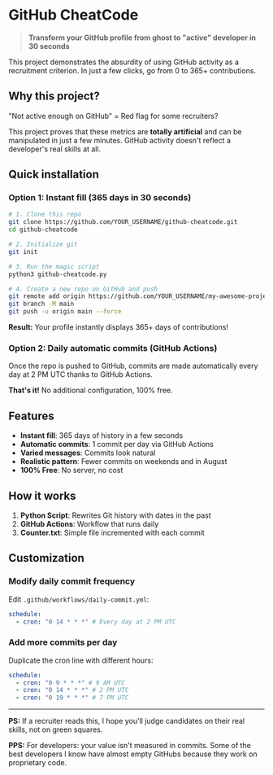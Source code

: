 # GitHub CheatCode

> **Transform your GitHub profile from ghost to "active" developer in 30 seconds**

This project demonstrates the absurdity of using GitHub activity as a recruitment criterion. In just a few clicks, go from 0 to 365+ contributions.

## Why this project?

"Not active enough on GitHub" = Red flag for some recruiters?

This project proves that these metrics are **totally artificial** and can be manipulated in just a few minutes. GitHub activity doesn't reflect a developer's real skills at all.

## Quick installation

### Option 1: Instant fill (365 days in 30 seconds)

```bash
# 1. Clone this repo
git clone https://github.com/YOUR_USERNAME/github-cheatcode.git
cd github-cheatcode

# 2. Initialize git
git init

# 3. Run the magic script
python3 github-cheatcode.py

# 4. Create a new repo on GitHub and push
git remote add origin https://github.com/YOUR_USERNAME/my-awesome-project.git
git branch -M main
git push -u origin main --force
```

**Result:** Your profile instantly displays 365+ days of contributions!

### Option 2: Daily automatic commits (GitHub Actions)

Once the repo is pushed to GitHub, commits are made automatically every day at 2 PM UTC thanks to GitHub Actions.

**That's it!** No additional configuration, 100% free.

## Features

- **Instant fill**: 365 days of history in a few seconds
- **Automatic commits**: 1 commit per day via GitHub Actions
- **Varied messages**: Commits look natural
- **Realistic pattern**: Fewer commits on weekends and in August
- **100% Free**: No server, no cost

## How it works

1. **Python Script**: Rewrites Git history with dates in the past
2. **GitHub Actions**: Workflow that runs daily
3. **Counter.txt**: Simple file incremented with each commit

## Customization

### Modify daily commit frequency

Edit `.github/workflows/daily-commit.yml`:

```yaml
schedule:
  - cron: "0 14 * * *" # Every day at 2 PM UTC
```

### Add more commits per day

Duplicate the cron line with different hours:

```yaml
schedule:
  - cron: "0 9 * * *" # 9 AM UTC
  - cron: "0 14 * * *" # 2 PM UTC
  - cron: "0 19 * * *" # 7 PM UTC
```

---

**PS:** If a recruiter reads this, I hope you'll judge candidates on their real skills, not on green squares.

**PPS:** For developers: your value isn't measured in commits. Some of the best developers I know have almost empty GitHubs because they work on proprietary code.
